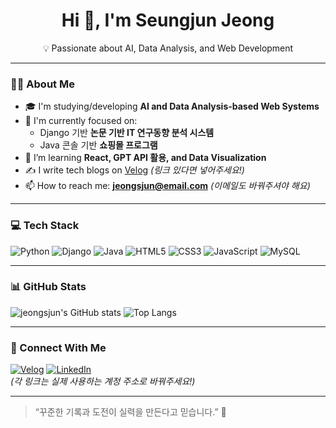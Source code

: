 
<!--

## Hi there 👋
**jeongsjun/jeongsjun** is a ✨ _special_ ✨ repository because its `README.md` (this file) appears on your GitHub profile.

Here are some ideas to get you started:

- 🔭 I’m currently working on ...
- 🌱 I’m currently learning ...
- 👯 I’m looking to collaborate on ...
- 🤔 I’m looking for help with ...
- 💬 Ask me about ...
- 📫 How to reach me: ...
- 😄 Pronouns: ...
- ⚡ Fun fact: ...
-->

<h1 align="center">Hi 👋, I'm Seungjun Jeong</h1>
<p align="center">💡 Passionate about AI, Data Analysis, and Web Development</p>

---

### 🧑‍💻 About Me

- 🎓 I'm studying/developing **AI and Data Analysis-based Web Systems**
- 🧠 I'm currently focused on:
  - Django 기반 **논문 기반 IT 연구동향 분석 시스템**
  - Java 콘솔 기반 **쇼핑몰 프로그램**
- 🌱 I’m learning **React, GPT API 활용, and Data Visualization**
- ✍️ I write tech blogs on [Velog](https://velog.io/@jeongsjun) *(링크 있다면 넣어주세요!)*
- 📫 How to reach me: **jeongsjun@email.com** *(이메일도 바꿔주셔야 해요)*

---

### 💻 Tech Stack

![Python](https://img.shields.io/badge/Python-3776AB?style=flat&logo=python&logoColor=white)
![Django](https://img.shields.io/badge/Django-092E20?style=flat&logo=django&logoColor=white)
![Java](https://img.shields.io/badge/Java-007396?style=flat&logo=java&logoColor=white)
![HTML5](https://img.shields.io/badge/HTML5-E34F26?style=flat&logo=html5&logoColor=white)
![CSS3](https://img.shields.io/badge/CSS3-1572B6?style=flat&logo=css3&logoColor=white)
![JavaScript](https://img.shields.io/badge/JavaScript-F7DF1E?style=flat&logo=javascript&logoColor=black)
![MySQL](https://img.shields.io/badge/MySQL-4479A1?style=flat&logo=mysql&logoColor=white)

---

### 📊 GitHub Stats

![jeongsjun's GitHub stats](https://github-readme-stats.vercel.app/api?username=jeongsjun&show_icons=true&theme=tokyonight)
![Top Langs](https://github-readme-stats.vercel.app/api/top-langs/?username=jeongsjun&layout=compact&theme=tokyonight)

---

### 🔗 Connect With Me

[![Velog](https://img.shields.io/badge/Velog-20C997?logo=velog&style=flat)](https://velog.io/@jeongsjun)
[![LinkedIn](https://img.shields.io/badge/LinkedIn-blue?logo=linkedin&style=flat)](https://www.linkedin.com/in/jeongsjun)  
*(각 링크는 실제 사용하는 계정 주소로 바꿔주세요!)*

---

> “꾸준한 기록과 도전이 실력을 만든다고 믿습니다.” 💪



